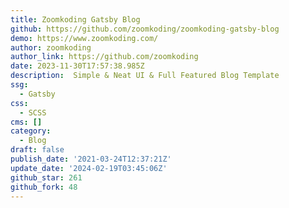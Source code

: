 ```yaml
---
title: Zoomkoding Gatsby Blog
github: https://github.com/zoomkoding/zoomkoding-gatsby-blog
demo: https://www.zoomkoding.com/
author: zoomkoding
author_link: https://github.com/zoomkoding
date: 2023-11-30T17:57:38.985Z
description: ️ Simple & Neat UI & Full Featured Blog Template
ssg:
  - Gatsby
css:
  - SCSS
cms: []
category:
  - Blog
draft: false
publish_date: '2021-03-24T12:37:21Z'
update_date: '2024-02-19T03:45:06Z'
github_star: 261
github_fork: 48
---
```

